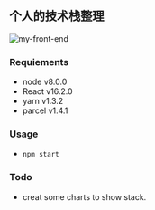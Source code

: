 ## 个人的技术栈整理

![my-front-end](https://github.com/kyriejoshua/my-frontend-stack/blob/master/LICENSE)

### Requiements

* node v8.0.0
* React v16.2.0
* yarn v1.3.2
* parcel v1.4.1

### Usage

* `npm start`

### Todo

* creat some charts to show stack.